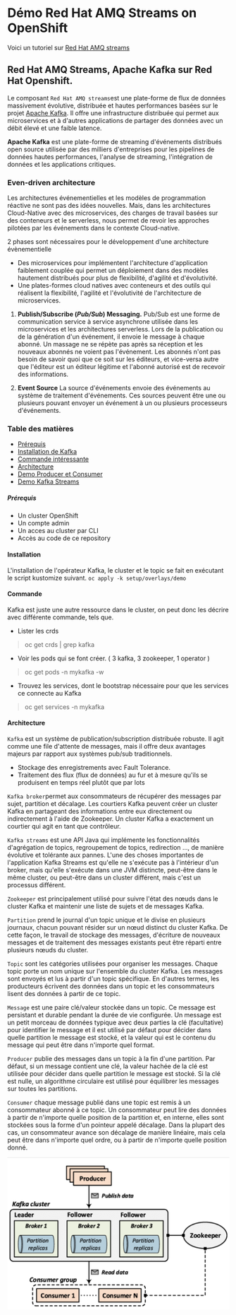 # Démo Red Hat AMQ Streams on OpenShift

Voici un tutoriel sur  [Red Hat AMQ streams](https://www.redhat.com/en/resources/amq-streams-datasheet)


## Red Hat AMQ Streams, Apache Kafka sur Red Hat Openshift.

Le composant `Red Hat AMQ streams`est une plate-forme de flux de données massivement évolutive, distribuée et hautes performances basées sur le projet [Apache Kafka](https://kafka.apache.org/). Il offre une infrastructure distribuée qui permet aux microservices et à d'autres applications de partager des données avec un débit élevé et une faible latence.


__Apache Kafka__ est une plate-forme de streaming d'événements distribués open source utilisée par des milliers d'entreprises pour les pipelines de données hautes performances, l'analyse de streaming, l'intégration de données et les applications critiques.

### Even-driven architecture

Les architectures événementielles et les modèles de programmation réactive ne sont pas des idées nouvelles. Mais, dans les architectures Cloud-Native avec des microservices, des charges de travail basées sur des conteneurs et le serverless, nous permet de revoir les approches pilotées par les événements dans le contexte Cloud-native.


2 phases sont nécessaires pour le développement d'une architecture évènementielle
* Des microservices pour implémentent l'architecture d'application faiblement couplée qui permet un déploiement dans des modèles hautement distribués pour plus de flexibilité, d'agilité et d'évolutivité.
* Une plates-formes cloud natives avec conteneurs et des outils qui réalisent la flexibilité, l'agilité et l'évolutivité de l'architecture de microservices.


1. __Publish/Subscribe (_Pub/Sub_) Messaging.__
Pub/Sub est une forme de communication service à service asynchrone utilisée dans les microservices et les architectures serverless. Lors de la publication ou de la génération d'un événement, il envoie le message à chaque abonné. Un massage ne se répète pas après sa réception et les nouveaux abonnés ne voient pas l'événement. Les abonnés n'ont pas besoin de savoir quoi que ce soit sur les éditeurs, et vice-versa autre que l'éditeur est un éditeur légitime et l'abonné autorisé est de recevoir des informations.

1. __Event Source__
La source d'événements envoie des événements au système de traitement d'événements. Ces sources peuvent être une ou plusieurs pouvant envoyer un événement à un ou plusieurs processeurs d'événements.


### Table des matières
* [Prérequis](#prérequis)
* [Installation de Kafka](#installation)
* [Commande intéressante](#commande)
* [Architecture](#architecture)
* [Demo Producer et Consumer](docs/demo-consumer-producer.md)
* [Demo Kafka Streams](docs/demo-kafka-streams.md)

##### Prérequis
* Un cluster OpenShift
* Un compte admin
* Un acces au cluster par CLI
* Accès au code de ce repository


#### Installation

L'installation de l'opérateur Kafka, le cluster et le topic se fait en exécutant le script kustomize suivant.
    ```
    oc apply -k setup/overlays/demo
    ```


#### Commande
Kafka est juste une autre ressource dans le cluster, on peut donc les décrire avec différente commande, tels que.

* Lister les crds
 > oc get crds | grep kafka
* Voir les pods qui se font créer. ( 3 kafka, 3 zookeeper, 1 operator )
> oc get pods -n mykafka -w 
* Trouvez les services, dont le bootstrap nécessaire pour que les services ce connecte au Kafka
> oc get services -n mykafka


#### Architecture 

`Kafka` est un système de publication/subscription distribuée robuste. Il agit comme une file d'attente de messages, mais il offre deux avantages majeurs par rapport aux systèmes pub/sub traditionnels.
* Stockage des enregistrements avec Fault Tolerance.
* Traitement des flux (flux de données) au fur et à mesure qu'ils se produisent en temps réel plutôt que par lots

`Kafka broker`permet aux consommateurs de récupérer des messages par sujet, partition et décalage. Les courtiers Kafka peuvent créer un cluster Kafka en partageant des informations entre eux directement ou indirectement à l'aide de Zookeeper. Un cluster Kafka a exactement un courtier qui agit en tant que contrôleur.

`Kafka streams` est une API Java qui implémente les fonctionnalités d'agrégation de topics, regroupement de topics, redirection ..., de manière évolutive et tolérante aux pannes. L'une des choses importantes de l'application Kafka Streams est qu'elle ne s'exécute pas à l'intérieur d'un broker, mais qu'elle s'exécute dans une JVM distincte, peut-être dans le même cluster, ou peut-être dans un cluster différent, mais c'est un processus différent.

`Zookeeper` est principalement utilisé pour suivre l'état des nœuds dans le cluster Kafka et maintenir une liste de sujets et de messages Kafka.

`Partition` prend le journal d'un topic unique et le divise en plusieurs journaux, chacun pouvant résider sur un nœud distinct du cluster Kafka. De cette façon, le travail de stockage des messages, d'écriture de nouveaux messages et de traitement des messages existants peut être réparti entre plusieurs nœuds du cluster. 

`Topic` sont les catégories utilisées pour organiser les messages. Chaque topic porte un nom unique sur l'ensemble du cluster Kafka. Les messages sont envoyés et lus à partir d'un topic spécifique. En d'autres termes, les producteurs écrivent des données dans un topic et les consommateurs lisent des données à partir de ce topic.

`Message` est une paire clé/valeur stockée dans un topic. Ce message est persistant et durable pendant la durée de vie configurée. Un message est un petit morceau de données typique avec deux parties la clé (facultative) pour identifier le message et il est utilisé par défaut pour décider dans quelle partition le message est stocké, et la valeur qui est le contenu du message qui peut être dans n'importe quel format.

`Producer` publie des messages dans un topic à la fin d'une partition. Par défaut, si un message contient une clé, la valeur hachée de la clé est utilisée pour décider dans quelle partition le message est stocké. Si la clé est nulle, un algorithme circulaire est utilisé pour équilibrer les messages sur toutes les partitions.

`Consumer` chaque message publié dans une topic est remis à un consommateur abonné à ce topic. Un consommateur peut lire des données à partir de n'importe quelle position de la partition et, en interne, elles sont stockées sous la forme d'un pointeur appelé décalage. Dans la plupart des cas, un consommateur avance son décalage de manière linéaire, mais cela peut être dans n'importe quel ordre, ou à partir de n'importe quelle position donné.

![kafka-architecture](docs/images/kafka-architecture.png)